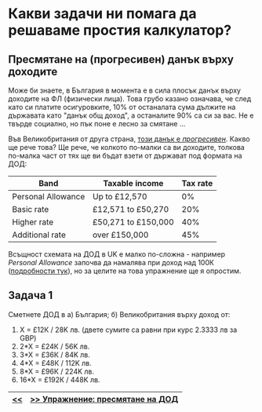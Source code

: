 Какви задачи ни помага да решаваме простия калкулатор?
======================================================

Пресмятане на (прогресивен) данък върху доходите
------------------------------------------------

Може би знаете, в България в момента е в сила плосък данък върху доходите на ФЛ (физически лица).
Това грубо казано означава, че след като си платите осигуровките, 10% от останалата сума дължите на държавата като "данък общ доход", а останалите 90% са си за вас.
Не е твърде социално, но пък поне е лесно за смятане ...

Във Великобритания от друга страна, [този данък е *прогресивен*][10]. Какво ще рече това?
Ще рече, че колкото по-малки са ви доходите, толкова по-малка част от тях ще ви бъдат взети от държават под формата на ДОД:

|  Band  | Taxable income | Tax rate |
|--------|----------------|----------|
|Personal Allowance| Up to £12,570     | 0%
|Basic rate        |£12,571 to £50,270 | 20%
|Higher rate       |£50,271 to £150,000| 40%
|Additional rate   |over £150,000      | 45%


Всъщност схемата на ДОД в UK е малко по-сложна - например _Personal Allowance_ започва да
намалява при доход над 100К ([подробности тук][20]), но за целите на това упражнение ще я
опростим.

Задача 1
--------
Сметнете ДОД в а) България; б) Великобритания върху доход от:
1.   X = £12К / 28K лв. (двете сумите са равни при курс 2.3333 лв за GBP)
2. 2*X = £24К / 56K лв.
3. 3*X = £36К / 84K лв.
4. 4*X = £48К / 112K лв.
5. 8*X = £96К / 224K лв.
6. 16*X = £192К / 448K лв.

 <!-- ![UK tax brackets 2021](uk-tax-brackets-2021.png) -->


|[<<](s03.md) | [>> Упражнение: пресмятане на ДОД](s05.md)|
|--|--|


[10]: https://www.gov.uk/income-tax-rates
[20]: https://www.which.co.uk/money/tax/income-tax/tax-rates-and-allowances/

